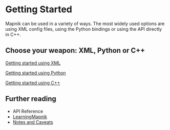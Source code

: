 # Getting Started

Mapnik can be used in a variety of ways. The most widely used options are using XML config files, using the Python bindings or using the API directly in C++.

## Choose your weapon: XML, Python or C++

[Getting started using XML](GettingStartedInXML)

[Getting started using Python](GettingStartedInPython)

[Getting started using C++](GettingStartedInC)

## Further reading

- API Reference
- [LearningMapnik](LearningMapnik)
- [Notes and Caveats](Notes-and-caveats)
